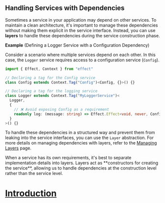 ## Handling Services with Dependencies

Sometimes a service in your application may depend on other services. To maintain a clean architecture, it's important to manage these dependencies without making them explicit in the service interface. Instead, you can use **layers** to handle these dependencies during the service construction phase.

**Example** (Defining a Logger Service with a Configuration Dependency)

Consider a scenario where multiple services depend on each other. In this case, the `Logger` service requires access to a configuration service (`Config`).

```ts twoslash
import { Effect, Context } from "effect"

// Declaring a tag for the Config service
class Config extends Context.Tag("Config")<Config, {}>() {}

// Declaring a tag for the logging service
class Logger extends Context.Tag("MyLoggerService")<
  Logger,
  {
    // ❌ Avoid exposing Config as a requirement
    readonly log: (message: string) => Effect.Effect<void, never, Config>
  }
>() {}
```

To handle these dependencies in a structured way and prevent them from leaking into the service interfaces, you can use the `Layer` abstraction. For more details on managing dependencies with layers, refer to the [Managing Layers](/docs/requirements-management/layers/) page.

<Aside type="tip" title="Use Layers for Dependencies">
  When a service has its own requirements, it's best to separate
  implementation details into layers. Layers act as **constructors for
  creating the service**, allowing us to handle dependencies at the
  construction level rather than the service level.
</Aside>

# [Introduction](https://effect.website/docs/resource-management/introduction/)
